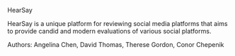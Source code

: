 HearSay

HearSay is a unique platform for reviewing social media platforms that aims to provide candid and modern evaluations of various social platforms. 

Authors: Angelina Chen, David Thomas, Therese Gordon, Conor Chepenik
